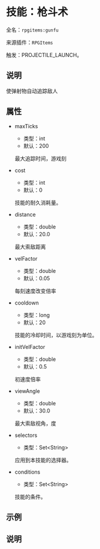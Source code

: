 # 技能：枪斗术

<!-- 本文件是通过游戏内 `/rpgitem gen-wiki` 命令生成的。 -->
<!-- 请只在对应的 "beginCustomXXXX" 与 "endCustomXXXX" 间编辑。  -->
<!-- 如果您想修改技能或其属性的描述， -->
<!-- 请修改 "resources/lang/zh_CN.yml" 中对应的项。 -->

全名：`rpgitems:gunfu`

来源插件：`RPGItems`

触发：PROJECTILE_LAUNCH。

<!-- beginCustomHeader -->
<!-- endCustomHeader -->

## 说明

使弹射物自动追踪敌人
<!-- beginCustomDescription -->
<!-- endCustomDescription -->

## 属性

* maxTicks

  * 类型：int
  * 默认：200

  最大追踪时间，游戏刻

* cost

  * 类型：int
  * 默认：0

  技能的耐久消耗量。

* distance

  * 类型：double
  * 默认：20.0

  最大索敌距离

* velFactor

  * 类型：double
  * 默认：0.05

  每刻速度改变倍率

* cooldown

  * 类型：long
  * 默认：20

  技能的冷却时间，以游戏刻为单位。

* initVelFactor

  * 类型：double
  * 默认：0.5

  初速度倍率

* viewAngle

  * 类型：double
  * 默认：30.0

  最大索敌视角，度

* selectors

  * 类型：Set&lt;String&gt;

  应用到本技能的选择器。

* conditions

  * 类型：Set&lt;String&gt;

  技能的条件。

<!-- beginCustomProperties -->
<!-- endCustomProperties -->

## 示例

<!-- beginCustomExample -->
<!-- endCustomExample -->

## 说明

<!-- beginCustomNote -->
<!-- endCustomNote -->